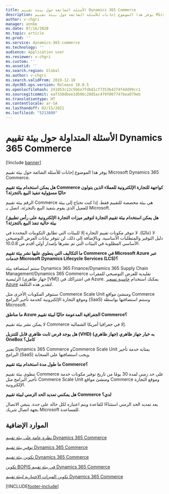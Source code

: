 ```yaml
---
title: الأسئلة الشائعة حول بيئة تقييم Dynamics 365 Commerce
description: يوفر هذا الموضوع إجابات للأسئلة الشائعة حول بيئة تقييم Microsoft Dynamics 365 Commerce.
author: v-chgri
manager: annbe
ms.date: 07/16/2020
ms.topic: article
ms.prod: ''
ms.service: dynamics-365-commerce
ms.technology: ''
audience: Application user
ms.reviewer: v-chgri
ms.custom: ''
ms.assetid: ''
ms.search.region: Global
ms.author: v-chgri
ms.search.validFrom: 2019-12-10
ms.dyn365.ops.version: Release 10.0.5
ms.openlocfilehash: 241853c12c5b6a7fdbd1cf7353b4274f4dd99cc1
ms.sourcegitcommit: eaf330dbee1db96c20d5ac479f007747bea079eb
ms.translationtype: HT
ms.contentlocale: ar-SA
ms.lasthandoff: 02/15/2021
ms.locfileid: "5213880"
---
```

# <a name="dynamics-365-commerce-evaluation-environment-faq"></a>الأسئلة المتداولة حول بيئة تقييم Dynamics 365 Commerce

[!include [banner](includes/banner.md)]

يوفر هذا الموضوع إجابات للأسئلة الشائعة حول بيئة تقييم Microsoft Dynamics 365 Commerce.

**هل يمكن استخدام بيئة تقييم Commerce كواجهة للتجارة الإلكترونية للعملاء الذين يتولون حاليًا مسؤولية تنفيذ البيع بالتجزئة؟**

الرقم بيئة تقييم Commerce هي بيئة مخصصة للتقييم فقط. إذا كنت تحتاج إلى بيئة للعميل الذي يقوم بتنفيذ البيع بالتجزئة، اتصل بـ Microsoft.

**هل يمكن استخدام بيئة تقييم التجارة لتوفير ميزات التجارة الإلكترونية على رأس تطبيق/بيئة حالية تنفذ البيع بالتجزئة؟**

لا (غالبًا). لا تتوفر مكونات تقييم التجارة إلا للبيئات التي تطابق التكوينات المحددة في دليل التوفير والمتطلبات الأساسية. وبالإضافة إلى ذلك، لن تتوفر بيانات العرض التوضيحي الأساسي المطلوبة في البيئات التي تم نشرها بإصدار أولي أقدم من 10.0.8. 

**ما التكاليف التي ينطوي عليها نشر بيئة تقييم Commerce في Microsoft Azure عبر خدمات Microsoft Dynamics Lifecycle Services (LCS)؟**

ستتم استضافة بيئة Dynamics 365 Finance/Dynamics 365 Supply Chain Management/Dynamics 365 Commerce تقليدية للعرض التوضيحي للمقرات الرئيسية (جهاز ظاهري \[VM\]) في اشتراكك في Azure. يمكنك استخدام [حاسبة تسعير Azure](https://azure.microsoft.com/pricing/calculator/) لتقدير هذه التكلفة.

ستتوفر المكونات الأخرى مثل Commerce Scale Unit ومنشئ مواقع Commerce وموقع التجارة الإلكترونية كخدمة تأجير البرامج (SaaS) وستتم استضافتها بواسطة Microsoft.

**ما مناطق Azure الجغرافية المدعومة حاليًا لبيئة تقييم Commerce؟**

لا يمكن نشر بيئة تقييم Commerce إلا في جغرافيا أمريكا الشمالية.

**هل يوجد قرص ثابت ظاهري قابل للتنزيل (VHD) به خيار جهاز ظاهري (جهاز ظاهري) OneBox كامل؟**

تعتبر Dynamics 365 Commerce وCommerce Scale Unit بمثابة خدمة تأجير البرامج‬ (SaaS) ويجب استضافتها على السحابة.

**ما طول مدة استخدام بيئة تقييم Commerce؟**

تنطوي بيئة تقييم Commerce على حد زمني لمدة 30 يومًا من تاريخ توفير مكونات خدمة تأجير البرامج مثل Commerce Scale Unit ومنشئ مواقع Commerce وموقع التجارة الإلكترونية.

**هل يمكنني تمديد الحد الزمني لبيئة تقييم Commerce لدي؟**

يعد تمديد الحد الزمني استثناءًا للقاعدة ويتم اعتباره لكل حالة على حدة. ينبغي الاتصال بجهة اتصال شريك Microsoft للمساعدة.

## <a name="additional-resources"></a>الموارد الإضافية

[نظرة عامة على بيئة تقييم Dynamics 365 Commerce](cpe-overview.md)

[توفير بيئة تقييم Dynamics 365 Commerce](provisioning-guide.md)

[تكوين بيئة تقييم Dynamics 365 Commerce](cpe-post-provisioning.md)

[تكوين BOPIS في بيئة تقييم Dynamics 365 Commerce](cpe-bopis.md)

[تكوين الميزات الاختيارية لبيئة تقييم Dynamics 365 Commerce](cpe-optional-features.md)


[!INCLUDE[footer-include](../includes/footer-banner.md)]